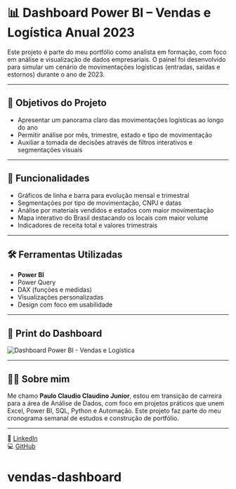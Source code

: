 # 📊 Dashboard Power BI – Vendas e Logística Anual 2023

Este projeto é parte do meu portfólio como analista em formação, com foco em análise e visualização de dados empresariais. O painel foi desenvolvido para simular um cenário de movimentações logísticas (entradas, saídas e estornos) durante o ano de 2023.

---

## 🎯 Objetivos do Projeto

- Apresentar um panorama claro das movimentações logísticas ao longo do ano
- Permitir análise por mês, trimestre, estado e tipo de movimentação
- Auxiliar a tomada de decisões através de filtros interativos e segmentações visuais

---

## 🧠 Funcionalidades

- Gráficos de linha e barra para evolução mensal e trimestral
- Segmentações por tipo de movimentação, CNPJ e datas
- Análise por materiais vendidos e estados com maior movimentação
- Mapa interativo do Brasil destacando os locais com maior volume
- Indicadores de receita total e valores trimestrais

---

## 🛠️ Ferramentas Utilizadas

- **Power BI**
- Power Query
- DAX (funções e medidas)
- Visualizações personalizadas
- Design com foco em usabilidade

---

## 📌 Print do Dashboard

![Dashboard Power BI - Vendas e Logística](venda%20logistica.png)

---

## 👨‍💻 Sobre mim

Me chamo **Paulo Claudio Claudino Junior**, estou em transição de carreira para a área de Análise de Dados, com foco em projetos práticos que unem Excel, Power BI, SQL, Python e Automação. Este projeto faz parte do meu cronograma semanal de estudos e construção de portfólio.

---

🔗 [LinkedIn](https://www.linkedin.com/in/paulo-claudio-claudino-junior-1914ba183)  
💻 [GitHub](https://github.com/Paulodados-0411)
# vendas-dashboard
